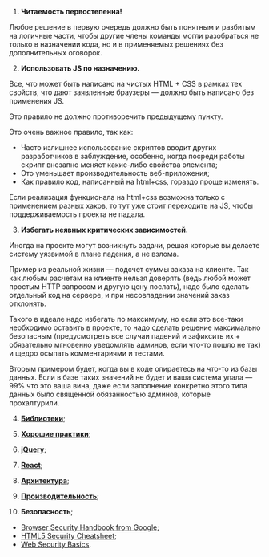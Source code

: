 1. **Читаемость первостепенна!**

Любое решение в первую очередь должно быть понятным и разбитым на логичные части, чтобы другие члены команды могли разобраться не только в назначении кода, но и в применяемых решениях без дополнительных оговорок.

2. **Использовать JS по назначению.**

Все, что может быть написано на чистых HTML + CSS в рамках тех свойств, что дают заявленные браузеры — должно быть написано без применения JS.

Это правило не должно противоречить предыдущему пункту.

Это очень важное правило, так как:
* Часто излишнее использование скриптов вводит других разработчиков в заблуждение, особенно, когда посреди работы скрипт внезапно меняет какие-либо свойства элемента;
* Это уменьшает производительность веб-приложения;
* Как правило код, написанный на html+css, гораздо проще изменять.

Если реализация функционала на html+css возможна только с применением разных хаков, то тут уже стоит переходить на JS, чтобы поддерживаемость проекта не падала.

3. **Избегать неявных критических зависимостей.**

Иногда на проекте могут возникнуть задачи, решая которые вы делаете систему уязвимой в плане падения, а не взлома.

Пример из реальной жизни — подсчет суммы заказа на клиенте. Так как любым расчетам на клиенте нельзя доверять (ведь любой может простым HTTP запросом и другую цену послать), надо было сделать отдельный код на сервере, и при несовпадении значений заказ отклонять.

Такого в идеале надо избегать по максимуму, но если это все-таки необходимо оставить в проекте, то надо сделать решение максимально безопасным (предусмотреть все случаи падений и зафиксить их + обязательно мгновенно уведомлять админов, если что-то пошло не так) и щедро осыпать комментариями и тестами.

Вторым примером будет, когда вы в коде опираетесь на что-то из базы данных. Если в базе таких значений не будет и ваша система упала — 99% что это ваша вина, даже если заполнение конкретно этого типа данных было священной обязанностью админов, которые прохалтурили.

4. **[Библиотеки](./libraries.md)**;

5. **[Хорошие практики](./goodPractice.md)**;

6. **[jQuery](./jQuery.md)**;

7. **[React](./react.md)**;

8. **[Архитектура](./architecture.md)**;

9. **[Производительность](./performance.md)**;

10. **Безопасность**;

* [Browser Security Handbook from Google](https://code.google.com/archive/p/browsersec/wikis/Main.wiki);
* [HTML5 Security Cheatsheet](https://html5sec.org/#javascript);
* [Web Security Basics](https://github.com/vasanthk/web-security-basics).
